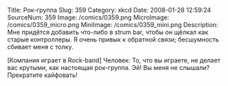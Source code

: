 Title: Рок-группа 
Slug: 359 
Category: xkcd 
Date: 2008-01-28 12:59:24 
SourceNum: 359 
Image: /comics/0359.png 
MicroImage: /comics/0359_micro.png 
MiniImage: /comics/0359_mini.png 
Description: Мне придётся добавить что-либо в strum bar, чтобы он щёлкал как старые контроллеры. Я очень привык к обратной связи; бесшумность сбивает меня с толку. 

[Компания играет в Rock-band]
Человек: То, что вы играете, не делает вас крутыми, как настоящая рок-группа. Эй! Вы меня не слышали? Прекратите кайфовать!